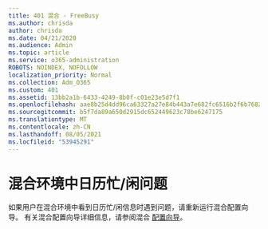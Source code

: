 ```yaml
---
title: 401 混合 - FreeBusy
ms.author: chrisda
author: chrisda
ms.date: 04/21/2020
ms.audience: Admin
ms.topic: article
ms.service: o365-administration
ROBOTS: NOINDEX, NOFOLLOW
localization_priority: Normal
ms.collection: Adm_O365
ms.custom: 401
ms.assetid: 13bb2a1b-6433-4249-8b0f-c01e23e5d7f1
ms.openlocfilehash: aae8b25d4dd96ca63327a27e84b443a7e682fc6516b2f6b76820da6b125dc1f4
ms.sourcegitcommit: b5f7da89a650d2915dc652449623c78be6247175
ms.translationtype: MT
ms.contentlocale: zh-CN
ms.lasthandoff: 08/05/2021
ms.locfileid: "53945291"
---
```

# <a name="calendar-freebusy-issues-in-hybrid-environments"></a>混合环境中日历忙/闲问题

如果用户在混合环境中看到日历忙/闲信息时遇到问题，请重新运行混合配置向导。 有关混合配置向导详细信息，请参阅混合 [配置向导](https://go.microsoft.com/fwlink/p/?linkid=528149)。
